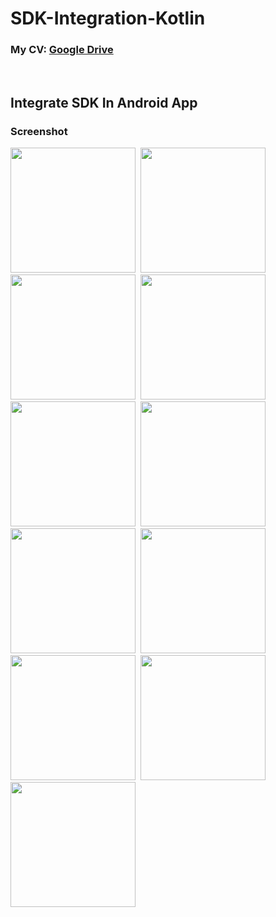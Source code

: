 # SDK-Integration-Kotlin

### My CV: [Google Drive](https://drive.google.com/drive/folders/1ttpIdqmOOrN3iwDErJSv_5LclX_TDwjb)

<br>

## Integrate SDK In Android App
### Screenshot
<img src="https://github.com/samehesmael277/OKSpin-SDK-Integration/assets/91541580/33287342-9c8d-48ce-90eb-1bff521b0a11" width="200">&nbsp;
<img src="https://github.com/samehesmael277/OKSpin-SDK-Integration/assets/91541580/9f84c3c2-4638-4c34-8de9-ac39badd8f87" width="200">&nbsp;
<img src="https://github.com/samehesmael277/OKSpin-SDK-Integration/assets/91541580/a1ab1c66-acc8-491f-8aeb-f90fd1e0c8ee" width="200">&nbsp;
<img src="https://github.com/samehesmael277/OKSpin-SDK-Integration/assets/91541580/df9104eb-89da-4181-842d-c8fdf386dfb0" width="200">&nbsp;
<img src="https://github.com/samehesmael277/OKSpin-SDK-Integration/assets/91541580/138303d1-1b3e-44d7-bf55-247a044292ef" width="200">&nbsp;
<img src="https://github.com/samehesmael277/OKSpin-SDK-Integration/assets/91541580/26d95e9d-7042-482c-8f87-46836e781638" width="200">&nbsp;
<img src="https://github.com/samehesmael277/OKSpin-SDK-Integration/assets/91541580/63379f00-d1c2-4ce7-af74-2726206a1246" width="200">&nbsp;
<img src="https://github.com/samehesmael277/OKSpin-SDK-Integration/assets/91541580/fb16f361-8156-4cf4-bdf1-9c68c26d814a" width="200">&nbsp;
<img src="https://github.com/samehesmael277/OKSpin-SDK-Integration/assets/91541580/96d5daa5-2bd8-495d-aebd-f81b168e1181" width="200">&nbsp;
<img src="https://github.com/samehesmael277/OKSpin-SDK-Integration/assets/91541580/f30d681c-c8ab-4462-95bb-997b15798f9e" width="200">&nbsp;
<img src="https://github.com/samehesmael277/OKSpin-SDK-Integration/assets/91541580/eb965efd-b835-4a93-b71f-0ed11bd17c64" width="200">&nbsp;
